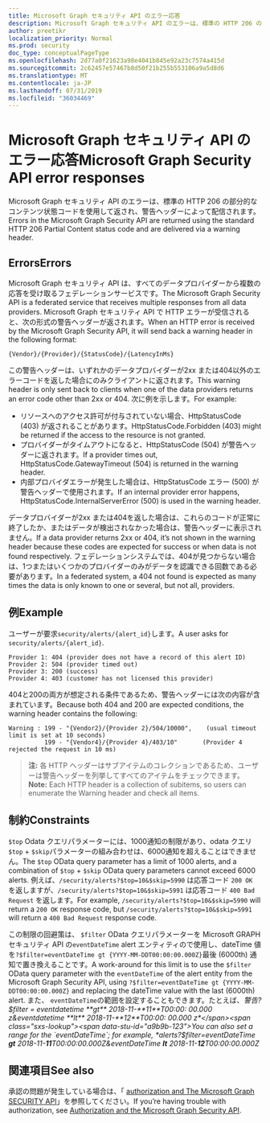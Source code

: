 ```yaml
---
title: Microsoft Graph セキュリティ API のエラー応答
description: Microsoft Graph セキュリティ API のエラーは、標準の HTTP 206 の部分的なコンテンツ状態コードを使用して返され、警告ヘッダーによって配信されます。
author: preetikr
localization_priority: Normal
ms.prod: security
doc_type: conceptualPageType
ms.openlocfilehash: 2d77a0f21623a98e4041b845e92a23c7574a415d
ms.sourcegitcommit: 2c62457e57467b8d50f21b255b553106a9a5d8d6
ms.translationtype: MT
ms.contentlocale: ja-JP
ms.lasthandoff: 07/31/2019
ms.locfileid: "36034469"
---
```

# <a name="microsoft-graph-security-api-error-responses"></a><span data-ttu-id="a9b9b-103">Microsoft Graph セキュリティ API のエラー応答</span><span class="sxs-lookup"><span data-stu-id="a9b9b-103">Microsoft Graph Security API error responses</span></span>

<span data-ttu-id="a9b9b-104">Microsoft Graph セキュリティ API のエラーは、標準の HTTP 206 の部分的なコンテンツ状態コードを使用して返され、警告ヘッダーによって配信されます。</span><span class="sxs-lookup"><span data-stu-id="a9b9b-104">Errors in the Microsoft Graph Security API are returned using the standard HTTP 206 Partial Content status code and are delivered via a warning header.</span></span>

## <a name="errors"></a><span data-ttu-id="a9b9b-105">Errors</span><span class="sxs-lookup"><span data-stu-id="a9b9b-105">Errors</span></span>

<span data-ttu-id="a9b9b-106">Microsoft Graph セキュリティ API は、すべてのデータプロバイダーから複数の応答を受け取るフェデレーションサービスです。</span><span class="sxs-lookup"><span data-stu-id="a9b9b-106">The Microsoft Graph Security API is a federated service that receives multiple responses from all data providers.</span></span> <span data-ttu-id="a9b9b-107">Microsoft Graph セキュリティ API で HTTP エラーが受信されると、次の形式の警告ヘッダーが返されます。</span><span class="sxs-lookup"><span data-stu-id="a9b9b-107">When an HTTP error is received by the Microsoft Graph Security API, it will send back a warning header in the following format:</span></span>
<!-- { "blockType": "ignored" } -->

```http
{Vendor}/{Provider}/{StatusCode}/{LatencyInMs}
```

<span data-ttu-id="a9b9b-108">この警告ヘッダーは、いずれかのデータプロバイダーが2xx または404以外のエラーコードを返した場合にのみクライアントに返されます。</span><span class="sxs-lookup"><span data-stu-id="a9b9b-108">This warning header is only sent back to clients when one of the data providers returns an error code other than 2xx or 404.</span></span> <span data-ttu-id="a9b9b-109">次に例を示します。</span><span class="sxs-lookup"><span data-stu-id="a9b9b-109">For example:</span></span>

- <span data-ttu-id="a9b9b-110">リソースへのアクセス許可が付与されていない場合、HttpStatusCode (403) が返されることがあります。</span><span class="sxs-lookup"><span data-stu-id="a9b9b-110">HttpStatusCode.Forbidden (403) might be returned if the access to the resource is not granted.</span></span>
- <span data-ttu-id="a9b9b-111">プロバイダーがタイムアウトになると、HttpStatusCode (504) が警告ヘッダーに返されます。</span><span class="sxs-lookup"><span data-stu-id="a9b9b-111">If a provider times out, HttpStatusCode.GatewayTimeout (504) is returned in the warning header.</span></span>
- <span data-ttu-id="a9b9b-112">内部プロバイダエラーが発生した場合は、HttpStatusCode エラー (500) が警告ヘッダーで使用されます。</span><span class="sxs-lookup"><span data-stu-id="a9b9b-112">If an internal provider error happens, HttpStatusCode.InternalServerError (500) is used in the warning header.</span></span>

<span data-ttu-id="a9b9b-113">データプロバイダーが2xx または404を返した場合は、これらのコードが正常に終了したか、またはデータが検出されなかった場合は、警告ヘッダーに表示されません。</span><span class="sxs-lookup"><span data-stu-id="a9b9b-113">If a data provider returns 2xx or 404, it’s not shown in the warning header because these codes are expected for success or when data is not found respectively.</span></span> <span data-ttu-id="a9b9b-114">フェデレーションシステムでは、404が見つからない場合は、1つまたはいくつかのプロバイダーのみがデータを認識できる回数である必要があります。</span><span class="sxs-lookup"><span data-stu-id="a9b9b-114">In a federated system, a 404 not found is expected as many times the data is only known to one or several, but not all, providers.</span></span>

## <a name="example"></a><span data-ttu-id="a9b9b-115">例</span><span class="sxs-lookup"><span data-stu-id="a9b9b-115">Example</span></span>

<span data-ttu-id="a9b9b-116">ユーザーが要求`security/alerts/{alert_id}`します。</span><span class="sxs-lookup"><span data-stu-id="a9b9b-116">A user asks for `security/alerts/{alert_id}`.</span></span>

    Provider 1: 404 (provider does not have a record of this alert ID)
    Provider 2: 504 (provider timed out)
    Provider 3: 200 (success)
    Provider 4: 403 (customer has not licensed this provider)

<span data-ttu-id="a9b9b-117">404と200の両方が想定される条件であるため、警告ヘッダーには次の内容が含まれています。</span><span class="sxs-lookup"><span data-stu-id="a9b9b-117">Because both 404 and 200 are expected conditions, the warning header contains the following:</span></span>

```HTTP
Warning : 199 - "{Vendor2}/{Provider 2}/504/10000",    (usual timeout limit is set at 10 seconds)
          199 - "{Vendor4}/{Provider 4}/403/10"       (Provider 4 rejected the request in 10 ms)
```

> <span data-ttu-id="a9b9b-118">**注:** 各 HTTP ヘッダーはサブアイテムのコレクションであるため、ユーザーは警告ヘッダーを列挙してすべてのアイテムをチェックできます。</span><span class="sxs-lookup"><span data-stu-id="a9b9b-118">**Note:** Each HTTP header is a collection of subitems, so users can enumerate the Warning header and check all items.</span></span>

## <a name="constraints"></a><span data-ttu-id="a9b9b-119">制約</span><span class="sxs-lookup"><span data-stu-id="a9b9b-119">Constraints</span></span>

<span data-ttu-id="a9b9b-120">`$top` Odata クエリパラメーターには、1000通知の制限があり、odata クエリ`$top`  +  `$skip`パラメーターの組み合わせは、6000通知を超えることはできません。</span><span class="sxs-lookup"><span data-stu-id="a9b9b-120">The `$top` OData query parameter has a limit of 1000 alerts, and a combination of `$top` + `$skip` OData query parameters cannot exceed 6000 alerts.</span></span> <span data-ttu-id="a9b9b-121">例えば、`/security/alerts?$top=10&$skip=5990` は応答コード `200 OK` を返しますが、`/security/alerts?$top=10&$skip=5991` は応答コード `400 Bad Request` を返します。</span><span class="sxs-lookup"><span data-stu-id="a9b9b-121">For example, `/security/alerts?$top=10&$skip=5990` will return a `200 OK` response code, but `/security/alerts?$top=10&$skip=5991` will return a `400 Bad Request` response code.</span></span>

<span data-ttu-id="a9b9b-122">この制限の回避策は、 `$filter` OData クエリパラメーターを Microsoft GRAPH セキュリティ API の`eventDateTime` alert エンティティので使用し、dateTime 値を`?$filter=eventDateTime gt {YYYY-MM-DDT00:00:00.000Z}`最後 (6000th) 通知で置き換えることです。</span><span class="sxs-lookup"><span data-stu-id="a9b9b-122">A work-around for this limit is to use the `$filter` OData query parameter with the `eventDateTime` of the alert entity from the Microsoft Graph Security API, using `?$filter=eventDateTime gt {YYYY-MM-DDT00:00:00.000Z}` and replacing the dateTime value with the last (6000th) alert.</span></span> <span data-ttu-id="a9b9b-123">また、 `eventDateTime`の範囲を設定することもできます。たとえば、*警告? $filter = eventdatetime **gt** 2018-11-**11**T00:00: 00.000 z&eventdatetime **lt** 2018-11-**12**T00:00: 00.000 z*</span><span class="sxs-lookup"><span data-stu-id="a9b9b-123">You can also set a range for the `eventDateTime`; for example, *alerts?$filter=eventDateTime **gt** 2018-11-**11**T00:00:00.000Z&eventDateTime **lt** 2018-11-**12**T00:00:00.000Z*</span></span>

## <a name="see-also"></a><span data-ttu-id="a9b9b-124">関連項目</span><span class="sxs-lookup"><span data-stu-id="a9b9b-124">See also</span></span>

<span data-ttu-id="a9b9b-125">承認の問題が発生している場合は、「 [authorization and The Microsoft Graph SECURITY API](/graph/security-authorization)」を参照してください。</span><span class="sxs-lookup"><span data-stu-id="a9b9b-125">If you’re having trouble with authorization, see [Authorization and the Microsoft Graph Security API](/graph/security-authorization).</span></span>
